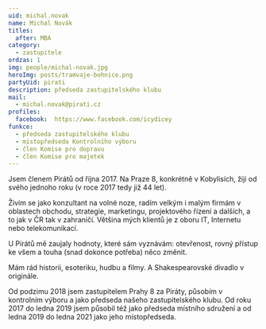 ```yaml
---
uid: michal.novak
name: Michal Novák
titles:
  after: MBA
category:
  - zastupitele
ordzas: 1
img: people/michal-novak.jpg
heroImg: posts/tramvaje-bohnice.png
partyUid: pirati
description: předseda zastupitelského klubu
mail:
  - michal.novak@pirati.cz
profiles:
  facebook:  https://www.facebook.com/icydicey
funkce:
  - předseda zastupitelského klubu
  - místopředseda Kontrolního výboru
  - člen Komise pro dopravu
  - člen Komise pro majetek
---
```


Jsem členem Pirátů od října 2017. Na Praze 8, konkrétně v Kobylisích, žiji od svého jednoho roku (v roce 2017 tedy již 44 let).

Živím se jako konzultant na volné noze, radím velkým i malým firmám v oblastech obchodu, strategie, marketingu, projektového řízení a dalších, a to jak v ČR tak v zahraničí. Většina mých klientů je z oboru IT, Internetu nebo telekomunikací.

U Pirátů mě zaujaly hodnoty, které sám vyznávám: otevřenost, rovný přístup ke všem a touha (snad dokonce potřeba) něco změnit.

Mám rád historii, esoteriku, hudbu a filmy. A Shakespearovské divadlo v originále.

Od podzimu 2018 jsem zastupitelem Prahy 8 za Piráty, působím v kontrolním výboru a jako předseda našeho zastupitelského klubu. Od roku 2017 do ledna 2019 jsem působil též jako předseda místního sdružení a od ledna 2019 do ledna 2021 jako jeho místopředseda.
